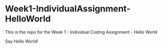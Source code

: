 Week1-IndividualAssignment-HelloWorld
=====================================

This is the repo for the Week 1 - Individual Coding Assignment - Hello World

Say Hello World!

